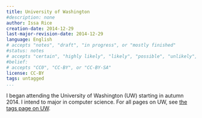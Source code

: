 ```yaml
---
title: University of Washington
#description: none
author: Issa Rice
creation-date: 2014-12-29
last-major-revision-date: 2014-12-29
language: English
# accepts "notes", "draft", "in progress", or "mostly finished"
#status: notes
# accepts "certain", "highly likely", "likely", "possible", "unlikely", "highly unlikely", "remote", "impossible", "log", "emotional", or "fiction"
#belief: 
# accepts "CC0", "CC-BY", or "CC-BY-SA"
license: CC-BY
tags: untagged
...
```


I began attending the University of Washington (UW) starting in autumn 2014.
I intend to major in computer science.
For all pages on UW, see [the tags page on UW](./tags/university-of-washington).
